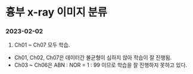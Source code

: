 흉부 x-ray 이미지 분류
===

### 2023-02-02
1. Ch01 ~ Ch07 모두 학습.
- Ch01, Ch02, Ch07은 데이터간 불균형이 심하지 않아 학습이 잘 진행됨.
- Ch03 ~ Ch06은 ABN : NOR = 1 : 99 이므로 학습을 잘 진행하지 못하고 있다.
